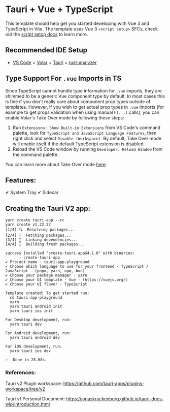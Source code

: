 # Tauri + Vue + TypeScript

This template should help get you started developing with Vue 3 and TypeScript in Vite. The template uses Vue 3 `<script setup>` SFCs, check out the [script setup docs](https://v3.vuejs.org/api/sfc-script-setup.html#sfc-script-setup) to learn more.

## Recommended IDE Setup

- [VS Code](https://code.visualstudio.com/) + [Volar](https://marketplace.visualstudio.com/items?itemName=Vue.volar) + [Tauri](https://marketplace.visualstudio.com/items?itemName=tauri-apps.tauri-vscode) + [rust-analyzer](https://marketplace.visualstudio.com/items?itemName=rust-lang.rust-analyzer)

## Type Support For `.vue` Imports in TS

Since TypeScript cannot handle type information for `.vue` imports, they are shimmed to be a generic Vue component type by default. In most cases this is fine if you don't really care about component prop types outside of templates. However, if you wish to get actual prop types in `.vue` imports (for example to get props validation when using manual `h(...)` calls), you can enable Volar's Take Over mode by following these steps:

1. Run `Extensions: Show Built-in Extensions` from VS Code's command palette, look for `TypeScript and JavaScript Language Features`, then right click and select `Disable (Workspace)`. By default, Take Over mode will enable itself if the default TypeScript extension is disabled.
2. Reload the VS Code window by running `Developer: Reload Window` from the command palette.

You can learn more about Take Over mode [here](https://github.com/johnsoncodehk/volar/discussions/471).

## Features:
  ✔ System Tray
  ✔ Sidecar


## Creating the Tauri V2 app:
```
yarn create tauri-app --rc
yarn create v1.22.22
[1/4] 🔍  Resolving packages...
[2/4] 🚚  Fetching packages...
[3/4] 🔗  Linking dependencies...
[4/4] 🔨  Building fresh packages...

success Installed "create-tauri-app@4.1.0" with binaries:
      - create-tauri-app
✔ Project name · tauri-app-playground
✔ Choose which language to use for your frontend · TypeScript / JavaScript - (pnpm, yarn, npm, bun)
✔ Choose your package manager · yarn
✔ Choose your UI template · Vue - (https://vuejs.org/)
✔ Choose your UI flavor · TypeScript

Template created! To get started run:
  cd tauri-app-playground
  yarn
  yarn tauri android init
  yarn tauri ios init

For Desktop development, run:
  yarn tauri dev

For Android development, run:
  yarn tauri android dev

For iOS development, run:
  yarn tauri ios dev

✨  Done in 28.68s.
```


### References:

Tauri v2 Plugin workspace:
https://github.com/tauri-apps/plugins-workspace/tree/v2

Tauri v1 Personal Document:
https://jonaskruckenberg.github.io/tauri-docs-wip/introduction.html
